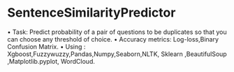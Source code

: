 # SentenceSimilarityPredictor


• Task: Predict probability of a pair of questions to be duplicates so that you can choose any threshold of choice. 
• Accuracy metrics: Log-loss,Binary Confusion Matrix.
• Using : Xgboost,Fuzzywuzzy,Pandas,Numpy,Seaborn,NLTK, Sklearn ,BeautifulSoup ,Matplotlib.pyplot, WordCloud.
